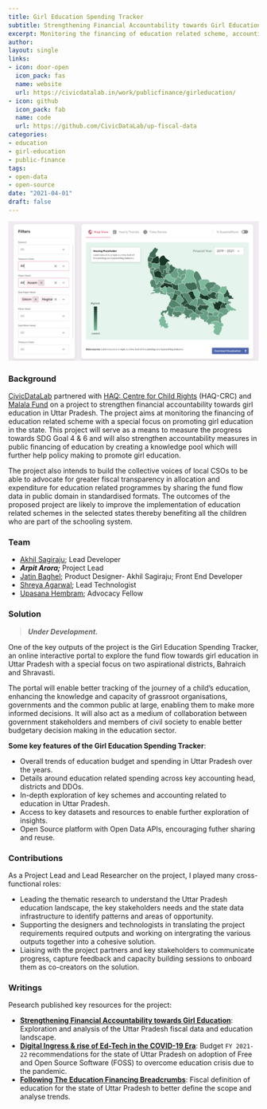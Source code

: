 ```yaml
---
title: Girl Education Spending Tracker
subtitle: Strengthening Financial Accountability towards Girl Education in rural Uttar Pradesh.
excerpt: Monitoring the financing of education related scheme, accounting heads and interventions in the state of Uttar Pradesh with a special focus on promoting girl child education.
author:
layout: single
links:
- icon: door-open
  icon_pack: fas
  name: website
  url: https://civicdatalab.in/work/publicfinance/girleducation/
- icon: github
  icon_pack: fab
  name: code
  url: https://github.com/CivicDataLab/up-fiscal-data
categories:
- education
- girl-education
- public-finance
tags: 
- open-data
- open-source
date: "2021-04-01"
draft: false
---
```


![](featured-hex.png)

### Background

[CivicDataLab](https://civicdatalab.in/) partnered with [HAQ: Centre for Child Rights](https://haqcrc.org/) (HAQ-CRC) and [Malala Fund](https://malala.org/) on a project to strengthen financial accountability towards girl education in Uttar Pradesh. The project aims at monitoring the financing of education related scheme with a special focus on promoting girl education in the state. This project will serve as a means to measure the progress towards SDG Goal 4 & 6 and will also strengthen accountability measures in public financing of education by creating a knowledge pool which will further help policy making to promote girl education.

The project also intends to build the collective voices of local CSOs to be able to advocate for greater fiscal transparency in allocation and expenditure for education related programmes by sharing the fund flow data in public domain in standardised formats. The outcomes of the proposed project are likely to improve the implementation of education related schemes in the selected states thereby benefiting all the children who are part of the schooling system.

### Team

- [Akhil Sagiraju](https://www.linkedin.com/in/akhil-sagiraju/); Lead Developer
- **_Arpit Arora;_** Project Lead
- [Jatin Baghel](https://www.linkedin.com/in/jatinbaghel/); Product Designer- Akhil Sagiraju; Front End Developer
- [Shreya Agarwal](https://www.linkedin.com/in/shreya-agrawal-080302/); Lead Technologist
- [Upasana Hembram](https://www.linkedin.com/in/upasana-hembram/); Advocacy Fellow

### Solution
> **_Under Development._**

One of the key outputs of the project is the Girl Education Spending Tracker, an online interactive portal to explore the fund flow towards girl education in Uttar Pradesh with a special focus on two aspirational districts, Bahraich and Shravasti.

The portal will enable better tracking of the journey of a child’s education, enhancing the knowledge and capacity of grassroot organisations, governments and the common public at large, enabling them to make more informed decisions. It will also act as a medium of collaboration between government stakeholders and members of civil society to enable better budgetary decision making in the education sector.

**Some key features of the Girl Education Spending Tracker**:

- Overall trends of education budget and spending in Uttar Pradesh over the years.
- Details around education related spending across key accounting head, districts and DDOs.
- In-depth exploration of key schemes and accounting related to education in Uttar Pradesh.
- Access to key datasets and resources to enable further exploration of insights.
- Open Source platform with Open Data APIs, encouraging futher sharing and reuse.

### Contributions

As a Project Lead and Lead Researcher on the project, I played many cross-functional roles:

- Leading the thematic research to understand the Uttar Pradesh education landscape, the key stakeholders needs and the state data infrastructure to identify patterns and areas of opportunity.
- Supporting the designers and technologists in translating the project requirements required outputs and working on intergrating the various outputs together into a cohesive solution.
- Liaising with the project partners and key stakeholders to communicate progress, capture feedback and capacity building sessions to onboard them as co-creators on the solution.

### Writings

Pesearch published key resources for the project:

- [**Strengthening Financial Accountability towards Girl Education**](https://medium.com/civicdatalab/strengthening-financial-accountability-towards-girl-education-b9e3ba9be7d9): Exploration and analysis of the Uttar Pradesh fiscal data and education landscape.
- [**Digital Ingress & rise of Ed-Tech in the COVID-19 Era**](https://medium.com/civicdatalab/budget-ed-tech-covid-19-era-7b37afe561ee): Budget `FY 2021-22` recommendations for  the state of Uttar Pradesh on adoption of Free and Open Source Software (FOSS) to overcome education crisis due to the pandemic.
- [**Following The Education Financing Breadcrumbs**](https://medium.com/civicdatalab/following-the-education-financing-breadcrumbs-c48f803c84a1): Fiscal definition of education for the state of Uttar Pradesh to better define the scope and analyse trends.
